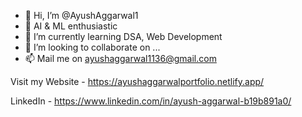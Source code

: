 - 👋 Hi, I’m @AyushAggarwal1 
- 👀 AI & ML enthusiastic
- 🌱 I’m currently learning DSA, Web Development
- 💞️ I’m looking to collaborate on ...
- 📫 Mail me on ayushaggarwal1136@gmail.com

Visit my Website - https://ayushaggarwalportfolio.netlify.app/


LinkedIn - https://www.linkedin.com/in/ayush-aggarwal-b19b891a0/
<!---
AyushAggarwal1/AyushAggarwal1 is a ✨ special ✨ repository because its `README.md` (this file) appears on your GitHub profile.
You can click the Preview link to take a look at your changes.
--->
